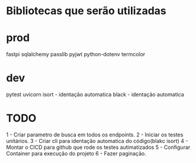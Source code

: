 # Bibliotecas que serão utilizadas
# prod
fastpi
sqlalchemy
passlib
pyjwt
python-dotenv
termcolor

# dev
pytest
uvicorn
isort - identação automatica
black - identação automatica

# TODO
1 - Criar parametro de busca em todos os endpoints.
2 - Iniciar os testes unitários.
3 - Criar cli para identação automatica do código(blakc isort)
4 - Montar o CICD para github que rode os testes autimatizados
5 - Configurar Container para execução do projeto
6 - Fazer paginação.
